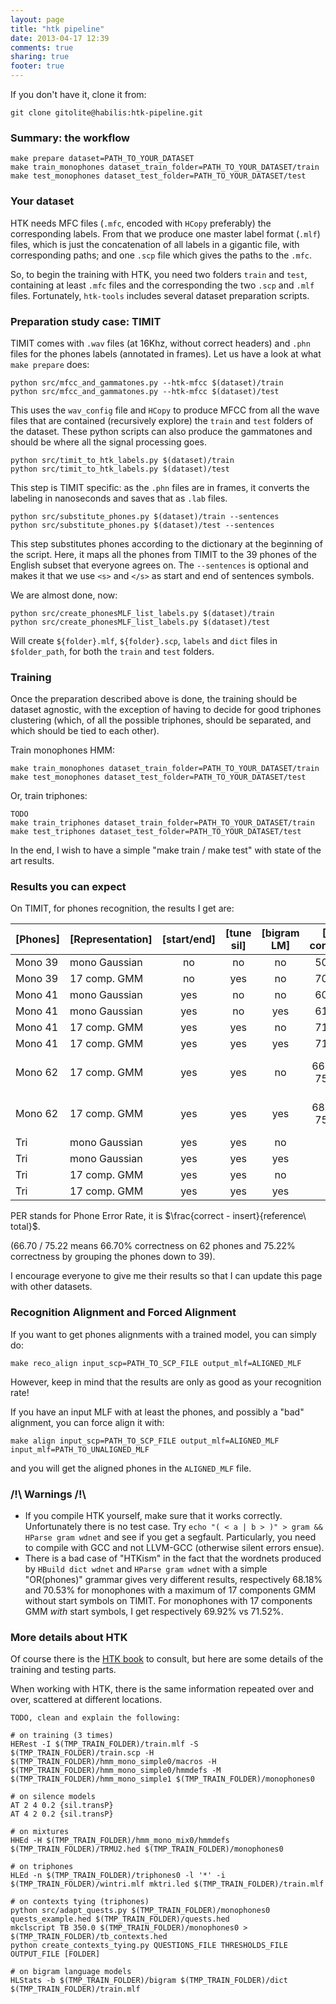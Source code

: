 ```yaml
---
layout: page
title: "htk pipeline"
date: 2013-04-17 12:39
comments: true
sharing: true
footer: true
---
```


If you don't have it, clone it from:

    git clone gitolite@habilis:htk-pipeline.git

### Summary: the workflow

    make prepare dataset=PATH_TO_YOUR_DATASET
    make train_monophones dataset_train_folder=PATH_TO_YOUR_DATASET/train
    make test_monophones dataset_test_folder=PATH_TO_YOUR_DATASET/test

### Your dataset

HTK needs MFC files (`.mfc`, encoded with `HCopy` preferably) the corresponding 
labels. From that we produce one master label format (`.mlf`) files, which is 
just the concatenation of all labels in a gigantic file, with corresponding 
paths; and one `.scp` file which gives the paths to the `.mfc`. 

So, to begin the training with HTK, you need two folders `train` and `test`, 
containing at least `.mfc` files and the corresponding the two `.scp` and 
`.mlf` files. Fortunately, `htk-tools` includes several dataset preparation 
scripts. 

### Preparation study case: TIMIT

TIMIT comes with `.wav` files (at 16Khz, without correct headers) and `.phn` 
files for the phones labels (annotated in frames). Let us have a look at 
what `make prepare` does:

    python src/mfcc_and_gammatones.py --htk-mfcc $(dataset)/train
    python src/mfcc_and_gammatones.py --htk-mfcc $(dataset)/test

This uses the `wav_config` file and `HCopy` to produce MFCC from all the wave 
files that are contained (recursively explore) the `train` and `test` folders 
of the dataset. These python scripts can also produce the gammatones and should 
be where all the signal processing goes.

	python src/timit_to_htk_labels.py $(dataset)/train
	python src/timit_to_htk_labels.py $(dataset)/test

This step is TIMIT specific: as the `.phn` files are in frames, it converts 
the labeling in nanoseconds and saves that as `.lab` files.

	python src/substitute_phones.py $(dataset)/train --sentences
	python src/substitute_phones.py $(dataset)/test --sentences

This step substitutes phones according to the dictionary at the beginning of 
the script. Here, it maps all the phones from TIMIT to the 39 phones of the 
English subset that everyone agrees on. The `--sentences` is optional and 
makes it that we use `<s>` and `</s>` as start and end of sentences symbols. 

We are almost done, now:

	python src/create_phonesMLF_list_labels.py $(dataset)/train
	python src/create_phonesMLF_list_labels.py $(dataset)/test

Will create `${folder}.mlf`, `${folder}.scp`, `labels` and `dict` files in 
`$folder_path`, for both the `train` and `test` folders.

### Training

Once the preparation described above is done, the training should be dataset 
agnostic, with the exception of having to decide for good triphones clustering 
(which, of all the possible triphones, should be separated, and which should be 
tied to each other). 

Train monophones HMM:

    make train_monophones dataset_train_folder=PATH_TO_YOUR_DATASET/train
    make test_monophones dataset_test_folder=PATH_TO_YOUR_DATASET/test

Or, train triphones:

    TODO
    make train_triphones dataset_train_folder=PATH_TO_YOUR_DATASET/train
    make test_triphones dataset_test_folder=PATH_TO_YOUR_DATASET/test

In the end, I wish to have a simple "make train / make test" with state of the 
art results.


### Results you can expect

On TIMIT, for phones recognition, the results I get are:

| [Phones]      | [Representation]    | [start/end] | [tune sil]  | [bigram LM] | [% correct]   | [% PER]       |
| ------------- | ------------------- |:-----------:|:-----------:|:-----------:|:-------------:|:-------------:|
| Mono 39       | mono Gaussian       | no          | no          | no          | 50.90         |               |
| Mono 39       | 17 comp. GMM        | no          | yes         | no          | 70.53         |               |
| Mono 41       | mono Gaussian       | yes         | no          | no          | 60.29         |               |
| Mono 41       | mono Gaussian       | yes         | no          | yes         | 61.88         |               |
| Mono 41       | 17 comp. GMM        | yes         | yes         | no          | 71.51         |               |
| Mono 41       | 17 comp. GMM        | yes         | yes         | yes         | 71.81         |               |
| Mono 62       | 17 comp. GMM        | yes         | yes         | no          | 66.70 / 75.22 | 46.32 / 37.90 |
| Mono 62       | 17 comp. GMM        | yes         | yes         | yes         | 68.42 / 75.75 | 38.84 / 31.61 |
| Tri           | mono Gaussian       | yes         | yes         | no          |               |               |
| Tri           | mono Gaussian       | yes         | yes         | yes         |               |               |
| Tri           | 17 comp. GMM        | yes         | yes         | no          |               |               |
| Tri           | 17 comp. GMM        | yes         | yes         | yes         |               |               |

PER stands for Phone Error Rate, it is $\frac{correct - insert}{reference\ total}$.

(66.70 / 75.22 means 66.70% correctness on 62 phones and 75.22% correctness by grouping the phones down to 39).

I encourage everyone to give me their results so that I can update this page 
with other datasets.

### Recognition Alignment and Forced Alignment

If you want to get phones alignments with a trained model, you can simply do:

    make reco_align input_scp=PATH_TO_SCP_FILE output_mlf=ALIGNED_MLF 

However, keep in mind that the results are only as good as your recognition 
rate!

If you have an input MLF with at least the phones, and possibly a "bad" 
alignment, you can force align it with:

    make align input_scp=PATH_TO_SCP_FILE output_mlf=ALIGNED_MLF input_mlf=PATH_TO_UNALIGNED_MLF

and you will get the aligned phones in the `ALIGNED_MLF` file. 


### /!\ Warnings /!\

 - If you compile HTK yourself, make sure that it works correctly. 
Unfortunately there is no test case. Try `echo "( < a | b > )" > gram && HParse gram wdnet` 
and see if you get a segfault. Particularly, you need to compile with GCC 
and not LLVM-GCC (otherwise silent errors ensue).
 - There is a bad case of "HTKism" in the fact that the wordnets produced by 
`HBuild dict wdnet` and `HParse gram wdnet` with a simple "OR(phones)" grammar 
gives very different results, respectively 68.18% and 70.53% for monophones 
with a maximum of 17 components GMM without start symbols on TIMIT. For 
monophones with 17 components GMM _with_ start symbols, I get respectively 69.92% 
vs 71.52%.


### More details about HTK

Of course there is the [HTK book](http://htk.eng.cam.ac.uk/docs/docs.shtml) 
to consult, but here are some details of the training and testing parts.

When working with HTK, there is the same information repeated over and over, 
scattered at different locations.

    TODO, clean and explain the following:

	# on training (3 times)
	HERest -I $(TMP_TRAIN_FOLDER)/train.mlf -S $(TMP_TRAIN_FOLDER)/train.scp -H $(TMP_TRAIN_FOLDER)/hmm_mono_simple0/macros -H $(TMP_TRAIN_FOLDER)/hmm_mono_simple0/hmmdefs -M $(TMP_TRAIN_FOLDER)/hmm_mono_simple1 $(TMP_TRAIN_FOLDER)/monophones0 

    # on silence models
    AT 2 4 0.2 {sil.transP}
    AT 4 2 0.2 {sil.transP}

    # on mixtures
	HHEd -H $(TMP_TRAIN_FOLDER)/hmm_mono_mix0/hmmdefs $(TMP_TRAIN_FOLDER)/TRMU2.hed $(TMP_TRAIN_FOLDER)/monophones0

    # on triphones
	HLEd -n $(TMP_TRAIN_FOLDER)/triphones0 -l '*' -i $(TMP_TRAIN_FOLDER)/wintri.mlf mktri.led $(TMP_TRAIN_FOLDER)/train.mlf

    # on contexts tying (triphones)
	python src/adapt_quests.py $(TMP_TRAIN_FOLDER)/monophones0 quests_example.hed $(TMP_TRAIN_FOLDER)/quests.hed
	mkclscript TB 350.0 $(TMP_TRAIN_FOLDER)/monophones0 > $(TMP_TRAIN_FOLDER)/tb_contexts.hed
    python create_contexts_tying.py QUESTIONS_FILE THRESHOLDS_FILE OUTPUT_FILE [FOLDER]

    # on bigram language models
	HLStats -b $(TMP_TRAIN_FOLDER)/bigram $(TMP_TRAIN_FOLDER)/dict $(TMP_TRAIN_FOLDER)/train.mlf
